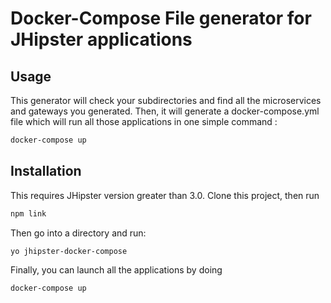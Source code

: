 # Docker-Compose File generator for JHipster applications

## Usage
This generator will check your subdirectories and find all the microservices and gateways you generated.
Then, it will generate a docker-compose.yml file which will run all those applications in one simple command :
```bash
docker-compose up
```

## Installation

This requires JHipster version greater than 3.0.
Clone this project, then run

```bash
npm link
```

Then go into a directory and run:

```bash
yo jhipster-docker-compose
```

Finally, you can launch all the applications by doing
```bash
docker-compose up
```
